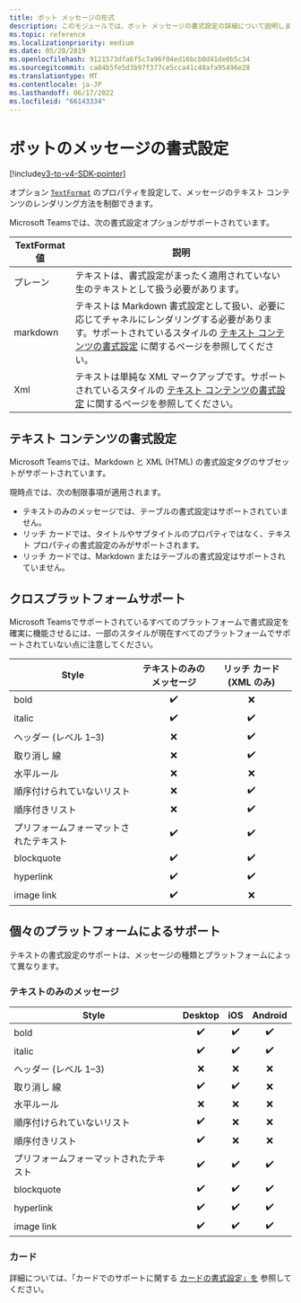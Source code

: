 ```yaml
---
title: ボット メッセージの形式
description: このモジュールでは、ボット メッセージの書式設定の詳細について説明します
ms.topic: reference
ms.localizationpriority: medium
ms.date: 05/20/2019
ms.openlocfilehash: 9121573dfa6f5c7a96f04ed16bcb0d41de0b5c34
ms.sourcegitcommit: ca84b5fe5d3b97f377ce5cca41c48afa95496e28
ms.translationtype: MT
ms.contentlocale: ja-JP
ms.lasthandoff: 06/17/2022
ms.locfileid: "66143334"
---
```

# <a name="message-formatting-for-bots"></a>ボットのメッセージの書式設定

[!include[v3-to-v4-SDK-pointer](~/includes/v3-to-v4-pointer-bots.md)]

オプション [`TextFormat`](/bot-framework/dotnet/bot-builder-dotnet-create-messages#customizing-a-message) のプロパティを設定して、メッセージのテキスト コンテンツのレンダリング方法を制御できます。

Microsoft Teamsでは、次の書式設定オプションがサポートされています。

| TextFormat 値 | 説明 |
| --- | --- |
| プレーン | テキストは、書式設定がまったく適用されていない生のテキストとして扱う必要があります。 |
| markdown | テキストは Markdown 書式設定として扱い、必要に応じてチャネルにレンダリングする必要があります。サポートされているスタイルの [テキスト コンテンツの書式設定](#formatting-text-content) に関するページを参照してください。 |
| Xml | テキストは単純な XML マークアップです。サポートされているスタイルの [テキスト コンテンツの書式設定](#formatting-text-content) に関するページを参照してください。 |

## <a name="formatting-text-content"></a>テキスト コンテンツの書式設定

Microsoft Teamsでは、Markdown と XML (HTML) の書式設定タグのサブセットがサポートされています。

現時点では、次の制限事項が適用されます。

* テキストのみのメッセージでは、テーブルの書式設定はサポートされていません。
* リッチ カードでは、タイトルやサブタイトルのプロパティではなく、テキスト プロパティの書式設定のみがサポートされます。
* リッチ カードでは、Markdown またはテーブルの書式設定はサポートされていません。

## <a name="cross-platform-support"></a>クロスプラットフォームサポート

Microsoft Teamsでサポートされているすべてのプラットフォームで書式設定を確実に機能させるには、一部のスタイルが現在すべてのプラットフォームでサポートされていない点に注意してください。

| Style                     | テキストのみのメッセージ | リッチ カード (XML のみ) |
| ---                       | :---: | :---: |
| bold                      | ✔️️ | ❌ |
| italic                    | ✔️ | ✔️ |
| ヘッダー (レベル 1&ndash;3) | ❌ | ✔️ |
| 取り消し 線             | ❌ | ✔️ |
| 水平ルール           | ❌ | ❌ |
| 順序付けられていないリスト            | ❌ | ✔️ |
| 順序付きリスト              | ❌ | ✔️ |
| プリフォームフォーマットされたテキスト         | ✔️ | ✔️ |
| blockquote                | ✔️ | ✔️ |
| hyperlink                 | ✔️ | ✔️ |
| image link                | ✔️ | ❌ |

## <a name="support-by-individual-platform"></a>個々のプラットフォームによるサポート

テキストの書式設定のサポートは、メッセージの種類とプラットフォームによって異なります。

### <a name="text-only-messages"></a>テキストのみのメッセージ

| Style                     | Desktop | iOS | Android |
| ---                       | :---: | :---: | :---: |
| bold                      | ✔️ | ✔️ | ✔️ |
| italic                    | ✔️ | ✔️ | ✔️ |
| ヘッダー (レベル 1&ndash;3) | ❌ | ❌ | ❌ |
| 取り消し 線             | ✔️ | ✔️ | ❌ |
| 水平ルール           | ❌ | ❌ | ❌ |
| 順序付けられていないリスト            | ✔️ | ❌ | ❌ |
| 順序付きリスト              | ✔️ | ❌ | ❌ |
| プリフォームフォーマットされたテキスト         | ✔️ | ✔️ | ✔️ |
| blockquote                | ✔️ | ✔️ | ✔️ |
| hyperlink                 | ✔️ | ✔️ | ✔️ |
| image link                | ✔️ | ✔️ | ✔️ |

### <a name="cards"></a>カード

詳細については、「カードでのサポートに関する [カードの書式設定」を](~/task-modules-and-cards/cards/cards-format.md) 参照してください。
